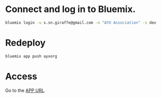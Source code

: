 # Connect and log in to Bluemix.

```bash
bluemix login -u s.sn.giraffe@gmail.com -o "AYX Association" -s dev
```

# Redeploy 

```bash
bluemix app push ayxorg
```

# Access
Go to the [APP URL](https://ayxorg.mybluemix.net).
